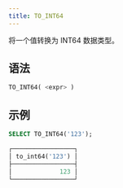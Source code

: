 ```yaml
---
title: TO_INT64
---
```


将一个值转换为 INT64 数据类型。

## 语法

```sql
TO_INT64( <expr> )
```

## 示例

```sql
SELECT TO_INT64('123');

┌─────────────────┐
│ to_int64('123') │
├─────────────────┤
│             123 │
└─────────────────┘
```